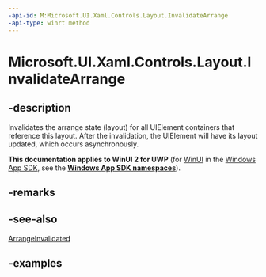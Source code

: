 ```yaml
---
-api-id: M:Microsoft.UI.Xaml.Controls.Layout.InvalidateArrange
-api-type: winrt method
---
```


# Microsoft.UI.Xaml.Controls.Layout.InvalidateArrange

<!--
protected void InvalidateArrange ();
-->

## -description

Invalidates the arrange state (layout) for all UIElement containers that reference this layout. After the invalidation, the UIElement will have its layout updated, which occurs asynchronously.

**This documentation applies to WinUI 2 for UWP** (for [WinUI](/windows/apps/winui/winui3/) in the [Windows App SDK](/windows/apps/windows-app-sdk/), see the **[Windows App SDK namespaces](/windows/windows-app-sdk/api/winrt/)**).

## -remarks

## -see-also

[ArrangeInvalidated](layout_arrangeinvalidated.md)

## -examples

